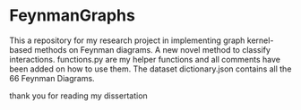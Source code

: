 # FeynmanGraphs
This a repository for my research project in implementing graph kernel-based methods on Feynman diagrams. A new novel method to classify interactions.
functions.py are my helper functions and all comments have been added on how to use them. The dataset dictionary.json contains all the 66 Feynman Diagrams.

thank you for reading my dissertation 
